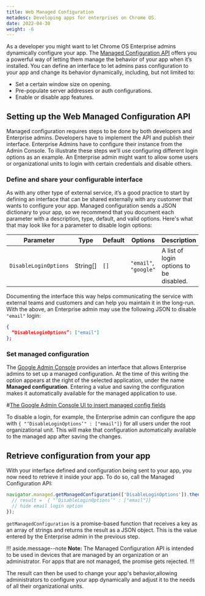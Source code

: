 ```yaml
---
title: Web Managed Configuration
metadesc: Developing apps for enterprises on Chrome OS.
date: 2022-04-30
weight: -6
---
```


As a developer you might want to let Chrome OS Enterprise admins dynamically configure your app. The [Managed Configuration API](https://wicg.github.io/WebApiDevice/managed_config/) offers you a powerful way of letting them manage the behavior of your app when it’s installed. You can define an interface to let admins pass configuration to your app and change its behavior dynamically, including, but not limited to:

- Set a certain window size on opening.
- Pre-populate server addresses or auth configurations.
- Enable or disable app features.

## Setting up the Web Managed Configuration API

Managed configuration requires steps to be done by both developers and Enterprise admins. Developers have to implement the API and publish their interface. Enterprise Admins have to configure their instance from the Admin Console. To illustrate these steps we’ll use configuring different login options as an example. An Enterprise admin might want to allow some users or organizational units to login with certain credentials and disable others.

### Define and share your configurable interface

As with any other type of external service, it’s a good practice to start by defining an interface that can be shared externally with any customer that wants to configure your app. Managed configuration sends a JSON dictionary to your app, so we recommend that you document each parameter with a description, type, default, and valid options. Here's what that may look like for a parameter to disable login options:

| Parameter             | Type     | Default | Options               | Description                             |
| --------------------- | -------- | ------- | --------------------- | --------------------------------------- |
| `DisableLoginOptions` | String[] | `[]`    | `"email"`, `"google"` | A list of login options to be disabled. |

Documenting the interface this way helps communicating the service with external teams and customers and can help you maintain it in the long-run. With the above, an Enterprise admin may use the following JSON to disable `"email"` login:

```json
{
  “DisableLoginOptions”: ["email"]
};
```

### Set managed configuration

​​The [Google Admin Console](https://admin.google.com/) provides an interface that allows Enterprise admins to set up a managed configuration. At the time of this writing the option appears at the right of the selected application, under the name **Managed configuration**. Entering a value and saving the configuration makes it automatically available for the managed application to use.

#[The Google Admin Console UI to insert managed config fields](ix://enterprise/web-managed-config/admin-console.png)

To disable a login, for example, the Enterprise admin can configure the app with `{ "‘DisableLoginOptions’" : ["email"]}` for all users under the root organizational unit. This will make that configuration automatically available to the managed app after saving the changes.

## Retrieve configuration from your app

With your interface defined and configuration being sent to your app, you now need to retrieve it inside your app. To do so, call the Managed Configuration API:

```js
navigator.managed.getManagedConfiguration(['DisableLoginOptions']).then(function (result) {
  // result =  { "‘DisableLoginOptions’" : ["email"]}
  // hide email login option
});
```

`getManagedConfiguration` is a promise-based function that receives a key as an array of strings and returns the result as a JSON object. This is the value entered by the Enterprise admin in the previous step.

!!! aside.message--note
**Note:** The Managed Configuration API is intended to be used in devices that are managed by an organization or an administrator. For apps that are not managed, the promise gets rejected.
!!!

The result can then be used to change your app's behavior,allowing administrators to configure your app dynamically and adjust it to the needs of all their organizational units.
